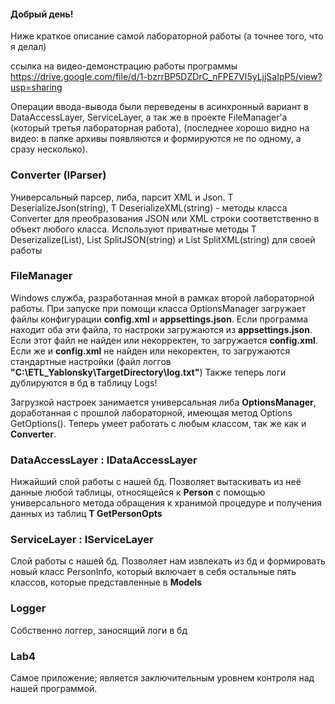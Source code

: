 #### Добрый день!
Ниже краткое описание самой лабораторной работы (а точнее того, что я делал)

ссылка на видео-демонстрацию работы программы
https://drive.google.com/file/d/1-bzrrBP5DZDrC_nFPE7VI5yLjjSaIpP5/view?usp=sharing

Операции ввода-вывода были переведены в асинхронный вариант в DataAccessLayer, ServiceLayer, а так же в проекте FileManager'a (который третья лабораторная работа), (последнее хорошо видно на видео: в папке архивы появляются и формируются не по одному, а сразу несколько).

### Converter (IParser)
Универсальный парсер, либа, парсит XML и Json.
T DeserializeJson<T>(string), T DeserializeXML<T>(string) - методы класса Converter для преобразования JSON или XML строки соответственно в объект любого класса. Используют приватные методы T Deserizalize<T>(List<string>), List<string> SplitJSON(string) и List<string> SplitXML(string) для своей работы 
### FileManager
Windows служба, разработанная мной в рамках второй лабораторной работы.
При запуске при помощи класса OptionsManager загружает файлы конфигурации __config.xml__ и __appsettings.json__. Если программа находит оба эти файла, то настроки загружаются из __appsettings.json__. Если этот файл не найден или некорректен, то загружается __config.xml__. Если же и __config.xml__ не найден или некоректен, то загружаются стандартные настройки (файл логгов __"C:\ETL_Yablonsky\TargetDirectory\log.txt"__) 
Также теперь логи дублируются в бд в таблицу Logs!

Загрузкой настроек занимается универсальная либа __OptionsManager__, доработанная с прошлой лабораторной, имеющая метод Options GetOptions<T>(). Теперь умеет работать с любым классом, так же как и __Converter__.

### DataAccessLayer : IDataAccessLayer
Нижайший слой работы с нашей бд. Позволяет вытаскивать из неё данные любой таблицы, относящейся к __Person__ с помощью универсального метода обращения к хранимой процедуре и получения данных из таблиц __T GetPersonOpts<T>__
### ServiceLayer : IServiceLayer
Слой работы с нашей бд. Позволяет нам извлекать из бд и формировать новый класс PersonInfo, который включает в себя остальные пять классов, которые представленные в __Models__
### Logger
Собственно логгер, заносящий логи в бд
### Lab4
Самое приложение; является заключительным уровнем контроля над нашей программой.

